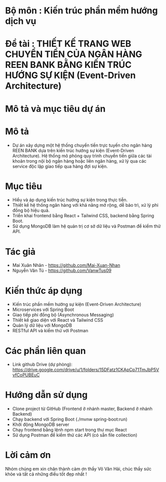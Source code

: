 # Bộ môn : Kiến trúc phần mềm hướng dịch vụ

# Đề tài : THIẾT KẾ TRANG WEB CHUYỂN TIỀN CỦA NGÂN HÀNG REEN BANK BẰNG KIẾN TRÚC HƯỚNG SỰ KIỆN (Event-Driven Architecture)

# Mô tả và mục tiêu dự án

# Mô tả
- Dự án xây dựng một hệ thống chuyển tiền trực tuyến cho ngân hàng REEN BANK dựa trên kiến trúc hướng sự kiện (Event-Driven Architecture). Hệ thống mô phỏng quy trình chuyển tiền giữa các tài khoản trong nội bộ ngân hàng hoặc liên ngân hàng, xử lý qua các service độc lập giao tiếp qua hàng đợi sự kiện.
# Mục tiêu
- Hiểu và áp dụng kiến trúc hướng sự kiện trong thực tiễn.
- Thiết kế hệ thống ngân hàng với khả năng mở rộng, dễ bảo trì, xử lý phi đồng bộ hiệu quả.
- Triển khai frontend bằng React + Tailwind CSS, backend bằng Spring Boot.
- Sử dụng MongoDB làm hệ quản trị cơ sở dữ liệu và Postman để kiểm thử API.
# Tác giả
- Mai Xuân Nhân - https://github.com/Mai-Xuan-Nhan
- Nguyễn Văn Tú - https://github.com/VanwTus09
# Kiến thức áp dụng
- Kiến trúc phần mềm hướng sự kiện (Event-Driven Architecture)
- Microservices với Spring Boot
- Giao tiếp phi đồng bộ (Asynchronous Messaging)
- Thiết kế giao diện với React và Tailwind CSS
- Quản lý dữ liệu với MongoDB
- RESTful API và kiểm thử với Postman
# Các phần liên quan
- Link github Drive (dự phòng): https://drive.google.com/drive/u/1/folders/15DFatz1CKApCp71TmJbP5VvfCoPUBEuC
# Hướng dẫn sử dụng
- Clone project từ GitHub (Frontend ở nhánh master, Backend ở nhánh Backend)
- Chạy backend với Spring Boot (./mvnw spring-boot:run)
- Khởi động MongoDB server
- Chạy frontend bằng lệnh npm start trong thư mục React
- Sử dụng Postman để kiểm thử các API (có sẵn file collection)
# Lời cảm ơn
Nhóm chúng em xin chân thành cảm ơn thầy Võ Văn Hải, chúc thầy sức khỏe và tất cả những điều tốt đẹp nhất !
